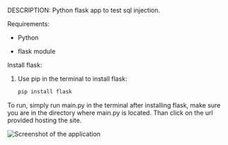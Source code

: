 DESCRIPTION: Python flask app to test sql injection.

Requirements:

- Python

- flask module

Install flask:

1. Use pip in the terminal to install flask:
   ```bash
   pip install flask

To run, simply run main.py in the terminal after installing flask, make sure you are in the directory where main.py is located. Than click on the url provided hosting the site.

![Screenshot of the application](Screenshot%202024-11-18%20160016.png "Screenshot 2024-11-18 160016")

